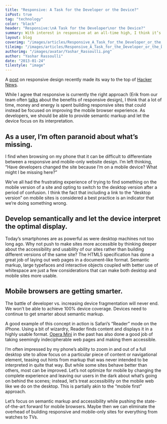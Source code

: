 ```yaml
---
title: "Responsive: A Task for the Developer or the Device?"
isPost: true
tag: "technology"
color: "black"
header: "Responsive:\nA Task for the Developer\nor the Device?"
summary: With interest in responsive at an all-time high, I think it’s time to fundamentally rethink the assumptions that underly a responsive approach to web design.
layout: blog
coverimg: "/images/articles/Responsive_A_Task_for_the_Developer_or_the_Device/cover.jpg"
tileimg: "/images/articles/Responsive_A_Task_for_the_Developer_or_the_Device/tile.jpg"
authorimg: "/images/avatar/Yashar_Rassoulli.png"
author: "Yashar Rassoulli"
date: "2013-01-24"
tilestyle: "image"
---
```


A [post](http://news.ycombinator.com/item?id=5091684) on responsive design recently made its way to the top of [Hacker News](http://news.ycombinator.com/).

While I agree that responsive is currently the right approach (Erik from our team often [talks](http://www.slideshare.net/myplanetsteph/responsive-design-presentation-for-drupal-business-summit-erik-von-stackelberg-myplanet-digital) about the benefits of responsive design), I think that a lot of time, money and energy is spent building responsive sites that could instead be focused on improving the mobile browser experience. As developers, we should be able to provide semantic markup and let the device focus on its interpretation.

## As a user, I’m often paranoid about what’s missing. ##

I find when browsing on my phone that it can be difficult to differentiate between a responsive and mobile-only website design. I’m left thinking, “Have developers changed the site because I’m on a mobile device? What might I be missing here?”

We’ve all had the frustrating experience of trying to find something on the mobile version of a site and opting to switch to the desktop version after a period of confusion. I think the fact that including a link to the “desktop version” on mobile sites is considered a best practice is an indicator that we’re doing something wrong.

## Develop semantically and let the device interpret the optimal display. ##

Today’s smartphones are as powerful as were desktop machines not too long ago. Why not push to make sites more accessible by thinking deeper about the accessibility and usability of our sites rather than building different versions of the same site? The HTML5 specification has done a great job of laying out web pages in a document-like format. Semantic markup, large typefaces and interactive objects coupled with better use of whitespace are just a few considerations that can make both desktop and mobile sites more usable.

## Mobile browsers are getting smarter. ##

The battle of developer vs. increasing device fragmentation will never end. We won’t be able to achieve 100% device coverage. Devices need to continue to get smarter about semantic markup. 

A good example of this concept in action is Safari’s “Reader” mode on the iPhone. Using a bit of wizardry, Reader finds content and displays it in a highly usable format. [Opera Mini](http://www.opera.com/mobile/) in the past has also done a good job of taking seemingly indecipherable web pages and making them accessible.

I’m often impressed by my phone’s ability to zoom in and out of a full desktop site to allow focus on a particular piece of content or navigational element, teasing out hints from markup that was never intended to be interpreted in quite that way. But while some sites behave better than others, most can be improved. Let’s not optimize for mobile by changing the complete experience and leaving our users in the dark about what’s going on behind the scenes; instead, let’s treat accessibility on the mobile web like we do on the desktop. This is partially akin to the “mobile first” approach.

Let’s focus on semantic markup and accessibility while pushing the state-of-the-art forward for mobile browsers. Maybe then we can eliminate the overhead of building responsive and mobile-only sites for everything from watches to TVs.